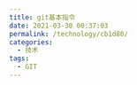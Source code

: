 ```yaml
---
title: git基本指令
date: 2021-03-30 00:37:03
permalink: /technology/cb1d80/
categories:
  - 技术
tags:
  - GIT
---
```

